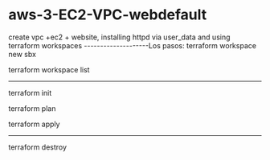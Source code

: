 # aws-3-EC2-VPC-webdefault
create vpc +ec2 + website, installing httpd via user_data and using terraform workspaces
--------------------Los pasos:
terraform workspace new sbx

terraform workspace list

----------

terraform init

terraform plan

terraform apply

----------

terraform destroy
